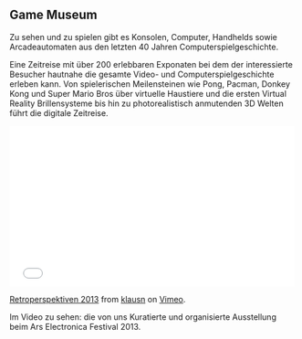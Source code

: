 ## Game Museum

Zu sehen und zu spielen gibt es Konsolen, Computer, Handhelds sowie Arcadeautomaten aus den letzten 40 Jahren Computerspielgeschichte.

Eine Zeitreise mit über 200 erlebbaren Exponaten bei dem der interessierte Besucher hautnahe die gesamte Video- und Computerspielgeschichte erleben kann. Von spielerischen Meilensteinen wie Pong, Pacman, Donkey Kong und Super Mario Bros über virtuelle Haustiere und die ersten Virtual Reality Brillensysteme bis hin zu photorealistisch anmutenden 3D Welten führt die digitale Zeitreise. 


<iframe src="//player.vimeo.com/video/77685023" width="500" height="281" frameborder="0" webkitallowfullscreen mozallowfullscreen allowfullscreen></iframe> <p><a href="http://vimeo.com/77685023">Retroperspektiven 2013</a> from <a href="http://vimeo.com/klausn">klausn</a> on <a href="https://vimeo.com">Vimeo</a>.</p>

Im Video zu sehen: die von uns Kuratierte und organisierte Ausstellung beim Ars Electronica Festival 2013.

